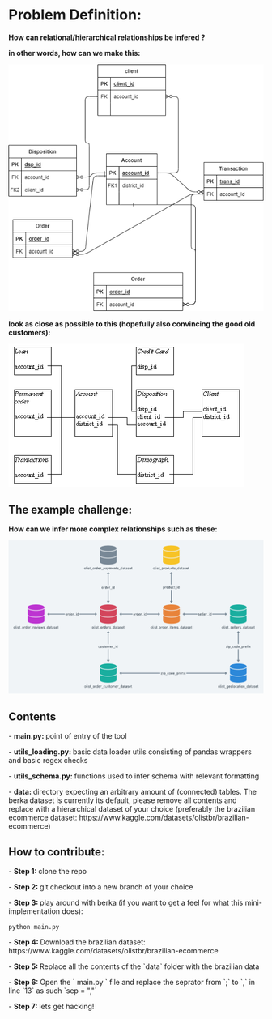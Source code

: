 # Problem Definition:

<b> How can relational/hierarchical relationships be infered ? </b> 

<b> in other words, how can we make this: </b>

![Alt text](noob_berka.png "noob_berka.png")


<b> look as close as possible to this (hopefully also convincing the good old customers):  </b>


![Alt text](og_berka.png "noob_berka.png")


## The example challenge:

<b> How can we infer more complex relationships such as these: </b>

![Alt text](finalboss_brazil.png "finalboss_brazil.png")


## Contents

<p> - <b> main.py: </b> point of entry of the tool
<p> - <b> utils_loading.py: </b> basic data loader utils consisting of pandas wrappers and basic regex checks
<p> - <b> utils_schema.py: </b> functions used to infer schema with relevant formatting
<p> - <b> data: </b> directory expecting an arbitrary amount of (connected) tables. The berka dataset is currently its default, please remove all contents and replace with a hierarchical dataset of your choice (preferably the brazilian ecommerce dataset: https://www.kaggle.com/datasets/olistbr/brazilian-ecommerce)


## How to contribute:


<p> - <b> Step 1: </b> clone the repo
<p> - <b> Step 2: </b> git checkout into a new branch of your choice
<p> - <b> Step 3: </b> play around with berka (if you want to get a feel for what this mini-implementation does):

```
python main.py
```
<p> - <b> Step 4: </b> Download the brazilian dataset: https://www.kaggle.com/datasets/olistbr/brazilian-ecommerce
<p> - <b> Step 5: </b> Replace all the contents of the `data` folder with the brazilian data
<p> - <b> Step 6: </b> Open the ` main.py ` file and replace the seprator from `;` to `,` in line `13` as such `sep = ","` 
<p> - <b> Step 7: </b> lets get hacking!




